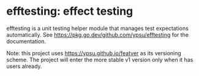 # efftesting: effect testing

efftesting is a unit testing helper module that manages test expectations automatically.
See https://pkg.go.dev/github.com/ypsu/efftesting for the documentation.

Note: this project uses https://ypsu.github.io/featver as its versioning scheme.
The project will enter the more stable v1 version only when it has users already.
